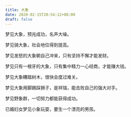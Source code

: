 ```yaml
---
title: 大象
date: 2020-02-15T20:54:12+08:00
draft: false
---
```


梦见大象，预兆成功，名声大噪。



梦见骑大象，社会地位得到提高。



梦见发怒的大象朝自己冲来，只有坚持不懈才能发财。



梦见只有一根牙的大象，只有集中精力一心经商，才能赚大钱。



梦见大象糟踏树木，很快会度过难关。



梦见大象用脚踢踩狮子，是祥瑞，能击败自己的强大对手。



梦见野象群，一切努力都能获得成功。



已婚妇女梦见小象玩耍，要生一个漂亮的男孩。

